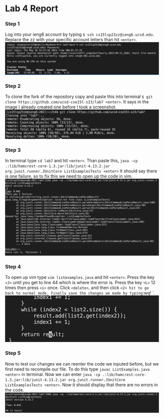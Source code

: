 # Lab 4 Report

### Step 1
Log into your ieng6 account by typing `$ ssh cs15lsp23zz@ieng6.ucsd.edu`. Replace the zz with your specific account letters than hit `<enter>`.
![Image](cse15l-ieng6.png)

### Step 2
To clone the fork of the repository copy and paste this into terminal `$ git clone https://github.com/ucsd-cse15l-s23/lab7 <enter>`.
It says in the image I already created one before I took a screenshot.
![Image](cs15l-lab4-clonedrep.png)

### Step 3
In terminal type `cd lab7` and hit `<enter>`. Than paste this, `java -cp .:lib/hamcrest-core-1.3.jar:lib/junit-4.13.2.jar org.junit.runner.JUnitCore ListExamplesTests <enter>`
It should say there is one failure, so to fix this we need to open up the code in vim.
![Image](cs15l-lab4-errorcode.png)
 
### Step 4 
To open up vim type `vim listexamples.java` and hit `<enter>`.
Press the key `<J>` until you get to line 44 which is where the error is. 
Press the key `<L>` 12 times then press `<i>` once. Click `<delete>`, and then click `<2> hit `<esc>` to go back to normal mode.
Finally save the changes we made by typing `:wq! <enter>`. 
![Image](cse15l-Changingindex.png)
  
### Step 5
Now to test our changes we can reenter the code we inputed before, but we first need to recompile our file.
To do this type `javac ListExamples.java <enter>` in terminal. 
Now we can enter `java -cp .:lib/hamcrest-core-1.3.jar:lib/junit-4.13.2.jar org.junit.runner.JUnitCore ListExamplesTests <enter>`.
Now it should display that there are no errors in the code. 
![Image](cse15l-passtest.png)

  



